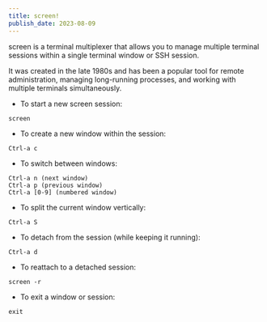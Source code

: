 ```yaml
---
title: screen!
publish_date: 2023-08-09
---
```


screen is a terminal multiplexer that allows you to manage multiple terminal sessions within a single terminal window or SSH session. 

It was created in the late 1980s and has been a popular tool for remote administration, managing long-running processes, and working with multiple terminals simultaneously.

- To start a new screen session:
```
screen
```
- To create a new window within the session:
```
Ctrl-a c
```
- To switch between windows:
```
Ctrl-a n (next window)
Ctrl-a p (previous window)
Ctrl-a [0-9] (numbered window)
```
- To split the current window vertically:
```
Ctrl-a S
```
- To detach from the session (while keeping it running):
```
Ctrl-a d
```
- To reattach to a detached session:
```
screen -r
```
- To exit a window or session:
```
exit
```
